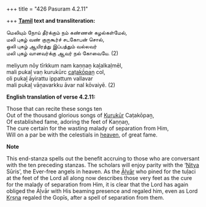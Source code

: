 +++
title = "426 Pasuram 4.2.11"

+++
**[Tamil](/definition/tamil#history "show Tamil definitions") text and transliteration:**

மெலியும் நோய் தீர்க்கும் நம் கண்ணன் கழல்கள்மேல்,  
மலி புகழ் வண் குருகூர்ச் சடகோபன் சொல்,  
ஒலி புகழ் ஆயிரத்து இப்பத்தும் வல்லவர்  
மலி புகழ் வானவர்க்கு ஆவர் நல் கோவையே. (2)

meliyum nōy tīrkkum nam kaṇṇaṉ kaḻalkaḷmēl,  
mali pukaḻ vaṇ kurukūrc [caṭakōpaṉ](/definition/catakopan#vaishnavism "show caṭakōpaṉ definitions") col,  
oli pukaḻ āyirattu ippattum vallavar  
mali pukaḻ vāṉavarkku āvar nal kōvaiyē. (2)

**English translation of verse 4.2.11:**

Those that can recite these songs ten  
Out of the thousand glorious songs of [Kurukūr](/definition/kurukur#vaishnavism "show Kurukūr definitions") Caṭakōpaṉ,  
Of established fame, adoring the feet of Kaṇṇaṉ,  
The cure certain for the wasting malady of separation from Him,  
Will on a par be with the celestials in [heaven](/definition/heaven#history "show heaven definitions"), of great fame.

**Note**

This end-stanza spells out the benefit accruing to those who are conversant with the ten preceding stanzas. The scholars will enjoy parity with the ‘[Nitya](/definition/nitya#vaishnavism "show Nitya definitions") Sūris’, the Ever-free angels in heaven. As the [Āḻvār](/definition/aḻvar#vaishnavism "show Āḻvār definitions") who pined for the tuḷaci at the feet of the Lord all along now describes those very feet as the cure for the malady of separation from Him, it is clear that the Lord has again obliged the Āḻvār with His beaming presence and regaled him, even as Lord [Kṛṣṇa](/definition/krishna#vaishnavism "show Kṛṣṇa definitions") regaled the Gopīs, after a spell of separation from them.




